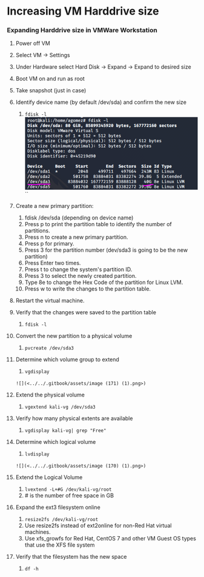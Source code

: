 # Increasing VM Harddrive size

### Expanding Harddrive size in VMWare Workstation

1. Power off VM
2. Select VM -> Settings
3. Under Hardware select Hard Disk -> Expand -> Expand to desired size
4. Boot VM on and run as root
5. Take snapshot (just in case)
6. Identify device name (by default /dev/sda) and confirm the new size
   1. `fdisk -l` <img src="../../.gitbook/assets/image (169) (1).png" alt="" data-size="original">``
7. Create a new primary partition:
   1. fdisk /dev/sda (depending on device name)
   2. Press p to print the partition table to identify the number of partitions.&#x20;
   3. Press n to create a new primary partition.
   4. Press p for primary.
   5. Press 3 for the partition number (dev/sda3 is going to be the new partition)
   6. Press Enter two times.
   7. Press t to change the system's partition ID.
   8. Press 3 to select the newly created partition.
   9. Type 8e to change the Hex Code of the partition for Linux LVM.
   10. Press w to write the changes to the partition table.
8. Restart the virtual machine.
9. Verify that the changes were saved to the partition table
   1. `fdisk -l`
10. Convert the new partition to a physical volume
    1. `pvcreate /dev/sda3`
11. Determine which volume group to extend

    1. `vgdisplay`

    ``![](<../../.gitbook/assets/image (171) (1).png>)``
12. Extend the physical volume
    1. `vgextend kali-vg /dev/sda3`
13. Verify how many physical extents are available
    1. `vgdisplay kali-vg| grep "Free"`
14. Determine which logical volume

    1. `lvdisplay`

    ``![](<../../.gitbook/assets/image (170) (1).png>)``
15. Extend the Logical Volume
    1. `lvextend -L+#G /dev/kali-vg/root`
    2. \# is the number of free space in GB
16. Expand the ext3 filesystem online
    1. `resize2fs /dev/kali-vg/root`
    2. Use resize2fs instead of ext2online for non-Red Hat virtual machines.
    3. Use xfs\_growfs for Red Hat, CentOS 7 and other VM Guest OS types that use the XFS file system
17. Verify that the filesystem has the new space
    1. &#x20;`df -h`&#x20;
